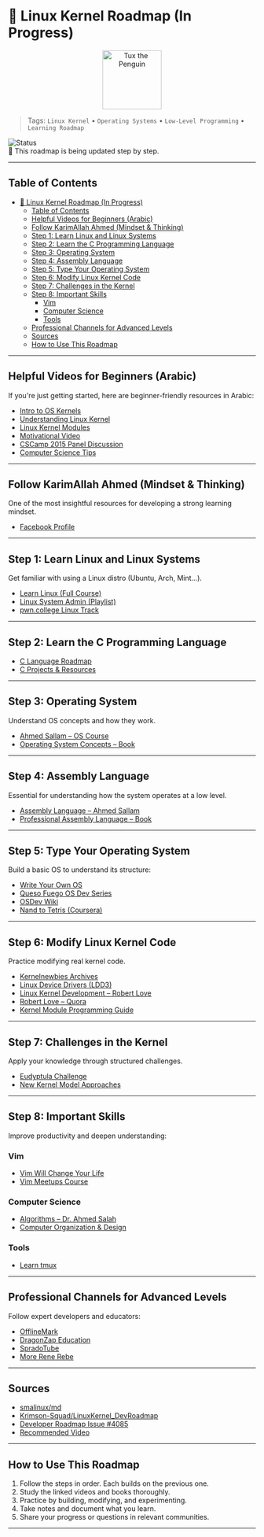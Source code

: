 # 🐧 Linux Kernel Roadmap (In Progress)

<p align="center">
  <img src="https://upload.wikimedia.org/wikipedia/commons/a/af/Tux.png" width="120" alt="Tux the Penguin" />
</p>

> Tags: `Linux Kernel` • `Operating Systems` • `Low-Level Programming` • `Learning Roadmap`

![Status](https://img.shields.io/badge/status-in%20progress-yellow)  
📌 This roadmap is being updated step by step.

---

## Table of Contents

- [🐧 Linux Kernel Roadmap (In Progress)](#-linux-kernel-roadmap-in-progress)
  - [Table of Contents](#table-of-contents)
  - [Helpful Videos for Beginners (Arabic)](#helpful-videos-for-beginners-arabic)
  - [Follow KarimAllah Ahmed (Mindset \& Thinking)](#follow-karimallah-ahmed-mindset--thinking)
  - [Step 1: Learn Linux and Linux Systems](#step-1-learn-linux-and-linux-systems)
  - [Step 2: Learn the C Programming Language](#step-2-learn-the-c-programming-language)
  - [Step 3: Operating System](#step-3-operating-system)
  - [Step 4: Assembly Language](#step-4-assembly-language)
  - [Step 5: Type Your Operating System](#step-5-type-your-operating-system)
  - [Step 6: Modify Linux Kernel Code](#step-6-modify-linux-kernel-code)
  - [Step 7: Challenges in the Kernel](#step-7-challenges-in-the-kernel)
  - [Step 8: Important Skills](#step-8-important-skills)
    - [Vim](#vim)
    - [Computer Science](#computer-science)
    - [Tools](#tools)
  - [Professional Channels for Advanced Levels](#professional-channels-for-advanced-levels)
  - [Sources](#sources)
  - [How to Use This Roadmap](#how-to-use-this-roadmap)

---

## Helpful Videos for Beginners (Arabic)

If you're just getting started, here are beginner-friendly resources in Arabic:

- [Intro to OS Kernels](https://www.youtube.com/watch?v=rm-zXeNOtQY)
- [Understanding Linux Kernel](https://www.youtube.com/watch?v=NhNUXMLstRg)
- [Linux Kernel Modules](https://www.youtube.com/watch?v=bDnq792OsQg)
- [Motivational Video](https://www.youtube.com/watch?v=JVdH_78oS50)
- [CSCamp 2015 Panel Discussion](https://www.youtube.com/watch?v=lvkjvPllwZw)
- [Computer Science Tips](https://www.youtube.com/playlist?list=PLJpb_xuKcFoseuYoWiYyFwauw4VpE70LF)

---

## Follow KarimAllah Ahmed (Mindset & Thinking)

One of the most insightful resources for developing a strong learning mindset.

- [Facebook Profile](https://www.facebook.com/karim.allah.ahmed)

---

## Step 1: Learn Linux and Linux Systems

Get familiar with using a Linux distro (Ubuntu, Arch, Mint...).

- [Learn Linux (Full Course)](https://www.youtube.com/watch?v=gojeTqXdBH0&t=9403s)
- [Linux System Admin (Playlist)](https://www.youtube.com/playlist?list=PLy1Fx2HfcmWBpD_PI4AQpjeDK5-5q6TG7)
- [pwn.college Linux Track](https://pwn.college/)

---

## Step 2: Learn the C Programming Language

- [C Language Roadmap](https://docs.google.com/document/d/1nAkMyH-bPJ5W3YPujbOXqKblYiM_dWeHuPfaBWqOnBg/edit?tab=t.0)
- [C Projects & Resources](https://www.youtube.com/watch?v=CPVtIXgdlLA)

---

## Step 3: Operating System

Understand OS concepts and how they work.

- [Ahmed Sallam – OS Course](https://www.youtube.com/watch?v=NkOXBrHbqSs&list=PLMm8EjqH1EFV-jECqtMxeVMDoVkV_kJDY)
- [Operating System Concepts – Book](https://drive.uqu.edu.sa/_/mskhayat/files/MySubjects/2017SS%20Operating%20Systems/Abraham%20Silberschatz-Operating%20System%20Concepts%20(9th,2012_12).pdf)

---

## Step 4: Assembly Language

Essential for understanding how the system operates at a low level.

- [Assembly Language – Ahmed Sallam](https://www.youtube.com/playlist?list=PLMm8EjqH1EFVodghdDWaAuHkHqj-nJ0bN)
- [Professional Assembly Language – Book](https://www.amazon.com/Professional-Assembly-Language-Richard-Blum/dp/0764579010)

---

## Step 5: Type Your Operating System

Build a basic OS to understand its structure:

- [Write Your Own OS](https://www.youtube.com/playlist?list=PLHh55M_Kq4OApWScZyPl5HhgsTJS9MZ6M)
- [Queso Fuego OS Dev Series](https://www.youtube.com/playlist?list=PLT7NbkyNWaqajsw8Xh7SP9KJwjfpP8TNX)
- [OSDev Wiki](https://wiki.osdev.org/Expanded_Main_Page)
- [Nand to Tetris (Coursera)](https://www.coursera.org/learn/build-a-computer)

---

## Step 6: Modify Linux Kernel Code

Practice modifying real kernel code.

- [Kernelnewbies Archives](https://lists.kernelnewbies.org/pipermail/kernelnewbies/)
- [Linux Device Drivers (LDD3)](https://lwn.net/Kernel/LDD3/)
- [Linux Kernel Development – Robert Love](https://www.amazon.com/Linux-Kernel-Development-Robert-Love/dp/0672329468)
- [Robert Love – Quora](https://www.quora.com/profile/Robert-Love-1)
- [Kernel Module Programming Guide](https://tldp.org/LDP/lkmpg/2.6/html/index.html)

---

## Step 7: Challenges in the Kernel

Apply your knowledge through structured challenges.

- [Eudyptula Challenge](http://eudyptula-challenge.org/)
- [New Kernel Model Approaches](https://github.com/cirosantilli/linux-kernel-module-cheat/issues/141)

---

## Step 8: Important Skills

Improve productivity and deepen understanding:

### Vim

- [Vim Will Change Your Life](https://www.youtube.com/watch?v=ST7vnfKjfvY)
- [Vim Meetups Course](https://www.youtube.com/playlist?list=PL8tzorAO7s0jy7DQ3Q0FwF3BnXGQnDirs)

### Computer Science

- [Algorithms – Dr. Ahmed Salah](https://www.youtube.com/playlist?list=PLJy_Searp12mIkGlnuJLFGPpGeFE2G3_Y)
- [Computer Organization & Design](https://www.youtube.com/playlist?list=PLRlW03129fyy2uVqK0kqnA6ehJN_XDLhz)

### Tools

- [Learn tmux](https://www.youtube.com/watch?v=nTqu6w2wc68)

---

## Professional Channels for Advanced Levels

Follow expert developers and educators:

- [OfflineMark](https://www.youtube.com/@offlinemark)
- [DragonZap Education](https://www.youtube.com/@dragonzapeducation)
- [SpradoTube](https://www.youtube.com/@spradotube)
- [More Rene Rebe](https://www.youtube.com/@MoreReneRebe)

---

## Sources

- [smalinux/md](https://github.com/smalinux/md)  
- [Krimson-Squad/LinuxKernel_DevRoadmap](https://github.com/Krimson-Squad/LinuxKernel_DevRoadmap)  
- [Developer Roadmap Issue #4085](https://github.com/kamranahmedse/developer-roadmap/issues/4085)  
- [Recommended Video](https://www.youtube.com/watch?v=LvZpy6-mqOY)

---

## How to Use This Roadmap

1. Follow the steps in order. Each builds on the previous one.
2. Study the linked videos and books thoroughly.
3. Practice by building, modifying, and experimenting.
4. Take notes and document what you learn.
5. Share your progress or questions in relevant communities.

---


